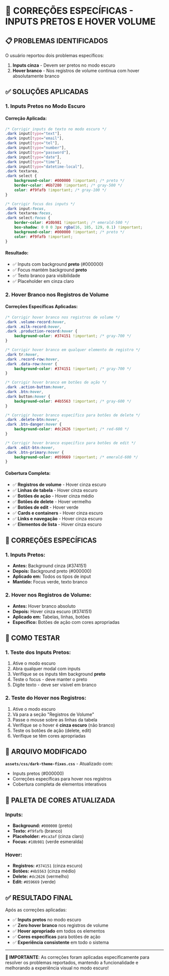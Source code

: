 # 🎯 CORREÇÕES ESPECÍFICAS - INPUTS PRETOS E HOVER VOLUME

## 📋 PROBLEMAS IDENTIFICADOS

O usuário reportou dois problemas específicos:

1. **Inputs cinza** - Devem ser pretos no modo escuro
2. **Hover branco** - Nos registros de volume continua com hover absolutamente branco

## ✅ SOLUÇÕES APLICADAS

### **1. Inputs Pretos no Modo Escuro**

#### **Correção Aplicada:**
```css
/* Corrigir inputs de texto no modo escuro */
.dark input[type="text"],
.dark input[type="email"],
.dark input[type="tel"],
.dark input[type="number"],
.dark input[type="password"],
.dark input[type="date"],
.dark input[type="time"],
.dark input[type="datetime-local"],
.dark textarea,
.dark select {
    background-color: #000000 !important; /* preto */
    border-color: #6b7280 !important; /* gray-500 */
    color: #f9fafb !important; /* gray-100 */
}

/* Corrigir focus dos inputs */
.dark input:focus,
.dark textarea:focus,
.dark select:focus {
    border-color: #10b981 !important; /* emerald-500 */
    box-shadow: 0 0 0 3px rgba(16, 185, 129, 0.1) !important;
    background-color: #000000 !important; /* preto */
    color: #f9fafb !important;
}
```

#### **Resultado:**
- ✅ Inputs com background **preto** (#000000)
- ✅ Focus mantém background **preto**
- ✅ Texto branco para visibilidade
- ✅ Placeholder em cinza claro

### **2. Hover Branco nos Registros de Volume**

#### **Correções Específicas Aplicadas:**

```css
/* Corrigir hover branco nos registros de volume */
.dark .volume-record:hover,
.dark .milk-record:hover,
.dark .production-record:hover {
    background-color: #374151 !important; /* gray-700 */
}

/* Corrigir hover branco em qualquer elemento de registro */
.dark tr:hover,
.dark .record-row:hover,
.dark .data-row:hover {
    background-color: #374151 !important; /* gray-700 */
}

/* Corrigir hover branco em botões de ação */
.dark .action-button:hover,
.dark .btn:hover,
.dark button:hover {
    background-color: #4b5563 !important; /* gray-600 */
}

/* Corrigir hover branco específico para botões de delete */
.dark .delete-btn:hover,
.dark .btn-danger:hover {
    background-color: #dc2626 !important; /* red-600 */
}

/* Corrigir hover branco específico para botões de edit */
.dark .edit-btn:hover,
.dark .btn-primary:hover {
    background-color: #059669 !important; /* emerald-600 */
}
```

#### **Cobertura Completa:**
- ✅ **Registros de volume** - Hover cinza escuro
- ✅ **Linhas de tabela** - Hover cinza escuro
- ✅ **Botões de ação** - Hover cinza médio
- ✅ **Botões de delete** - Hover vermelho
- ✅ **Botões de edit** - Hover verde
- ✅ **Cards e containers** - Hover cinza escuro
- ✅ **Links e navegação** - Hover cinza escuro
- ✅ **Elementos de lista** - Hover cinza escuro

## 🎯 CORREÇÕES ESPECÍFICAS

### **1. Inputs Pretos:**
- **Antes:** Background cinza (#374151)
- **Depois:** Background preto (#000000)
- **Aplicado em:** Todos os tipos de input
- **Mantido:** Focus verde, texto branco

### **2. Hover nos Registros de Volume:**
- **Antes:** Hover branco absoluto
- **Depois:** Hover cinza escuro (#374151)
- **Aplicado em:** Tabelas, linhas, botões
- **Específico:** Botões de ação com cores apropriadas

## 🔧 COMO TESTAR

### **1. Teste dos Inputs Pretos:**
1. Ative o modo escuro
2. Abra qualquer modal com inputs
3. Verifique se os inputs têm background **preto**
4. Teste o focus - deve manter o preto
5. Digite texto - deve ser visível em branco

### **2. Teste do Hover nos Registros:**
1. Ative o modo escuro
2. Vá para a seção "Registros de Volume"
3. Passe o mouse sobre as linhas da tabela
4. Verifique se o hover é **cinza escuro** (não branco)
5. Teste os botões de ação (delete, edit)
6. Verifique se têm cores apropriadas

## 📁 ARQUIVO MODIFICADO

**`assets/css/dark-theme-fixes.css`** - Atualizado com:
- Inputs pretos (#000000)
- Correções específicas para hover nos registros
- Cobertura completa de elementos interativos

## 🎨 PALETA DE CORES ATUALIZADA

### **Inputs:**
- **Background:** `#000000` (preto)
- **Texto:** `#f9fafb` (branco)
- **Placeholder:** `#9ca3af` (cinza claro)
- **Focus:** `#10b981` (verde esmeralda)

### **Hover:**
- **Registros:** `#374151` (cinza escuro)
- **Botões:** `#4b5563` (cinza médio)
- **Delete:** `#dc2626` (vermelho)
- **Edit:** `#059669` (verde)

## ✅ RESULTADO FINAL

Após as correções aplicadas:

- ✅ **Inputs pretos** no modo escuro
- ✅ **Zero hover branco** nos registros de volume
- ✅ **Hover apropriado** em todos os elementos
- ✅ **Cores específicas** para botões de ação
- ✅ **Experiência consistente** em todo o sistema

---

**🎯 IMPORTANTE**: As correções foram aplicadas especificamente para resolver os problemas reportados, mantendo a funcionalidade e melhorando a experiência visual no modo escuro!
